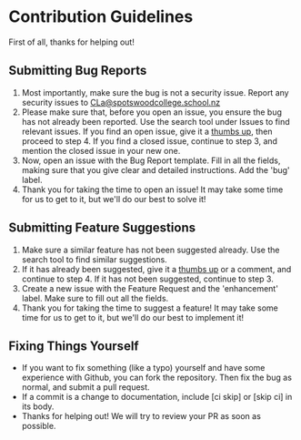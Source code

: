 # Contribution Guidelines

First of all, thanks for helping out!

## Submitting Bug Reports

1.  Most importantly, make sure the bug is not a security issue. Report any security issues to CLa@spotswoodcollege.school.nz
2.  Please make sure that, before you open an issue, you ensure the bug has not already been reported. Use the search tool under Issues to find relevant issues. If you find an open issue, give it a [thumbs up](https://blog.github.com/2016-03-10-add-reactions-to-pull-requests-issues-and-comments/), then proceed to step 4. If you find a closed issue, continue to step 3, and mention the closed issue in your new one.
3.  Now, open an issue with the Bug Report template. Fill in all the fields, making sure that you give clear and detailed instructions. Add the 'bug' label.
4.  Thank you for taking the time to open an issue! It may take some time for us to get to it, but we'll do our best to solve it!

## Submitting Feature Suggestions

1.  Make sure a similar feature has not been suggested already. Use the search tool to find similar suggestions.
2.  If it has already been suggested, give it a [thumbs up](https://blog.github.com/2016-03-10-add-reactions-to-pull-requests-issues-and-comments/) or a comment, and continue to step 4. If it has not been suggested, continue to step 3.
3.  Create a new issue with the Feature Request and the 'enhancement' label. Make sure to fill out all the fields.
4.  Thank you for taking the time to suggest a feature! It may take some time for us to get to it, but we'll do our best to implement it!

## Fixing Things Yourself

* If you want to fix something (like a typo) yourself and have some experience with Github, you can fork the repository. Then fix the bug as normal, and submit a pull request.
* If a commit is a change to documentation, include [ci skip] or [skip ci] in its body.
* Thanks for helping out! We will try to review your PR as soon as possible.
